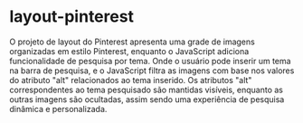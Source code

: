 # layout-pinterest
O projeto de layout do Pinterest apresenta uma grade de imagens organizadas em estilo Pinterest, enquanto o JavaScript adiciona funcionalidade de pesquisa por tema. Onde o usuário pode  inserir um tema na barra de pesquisa, e o JavaScript filtra as imagens com base nos valores do atributo "alt" relacionados ao tema inserido. Os atributos "alt" correspondentes ao tema pesquisado são mantidas visíveis, enquanto as outras imagens são ocultadas, assim sendo uma experiência de pesquisa dinâmica e personalizada.
